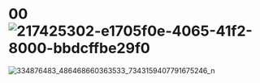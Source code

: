 # 00![217425302-e1705f0e-4065-41f2-8000-bbdcffbe29f0](https://user-images.githubusercontent.com/121929233/222727420-67905c75-9e97-49b9-8aeb-ad2a5bcc87dc.jpeg)
![334876483_486468660363533_7343159407791675246_n](https://user-images.githubusercontent.com/121929233/222727615-018d5ff5-dbea-4a28-a467-48b73623c052.jpg)
